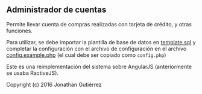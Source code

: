 ## Administrador de cuentas

Permite llevar cuenta de compras realizadas con tarjeta de crédito,
y otras funciones.

Para utilizar, se debe importar la plantilla de base de datos en
[template.sql](template.sql) y completar la configuración con el archivo
de configuración en el archivo [config.example.php](app/includes/config.example.php)
(el cual debe ser copiado como `config.php`)

Este es una reimplementación del sistema sobre AngularJS
(anteriormente se usaba RactiveJS).

Copyright (c) 2016 Jonathan Gutiérrez